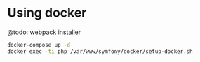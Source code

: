 # Using docker

@todo: webpack installer

```bash
docker-compose up -d
docker exec -ti php /var/www/symfony/docker/setup-docker.sh
```
